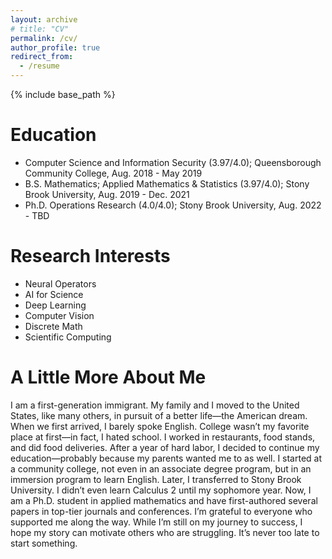 ```yaml
---
layout: archive
# title: "CV"
permalink: /cv/
author_profile: true
redirect_from:
  - /resume
---
```


{% include base_path %}

Education
======
* Computer Science and Information Security (3.97/4.0); Queensborough Community College, Aug. 2018 - May 2019
* B.S. Mathematics; Applied Mathematics & Statistics (3.97/4.0); Stony Brook University, Aug. 2019 - Dec. 2021
* Ph.D. Operations Research (4.0/4.0); Stony Brook University, Aug. 2022 - TBD

Research Interests
======
* Neural Operators
* AI for Science
* Deep Learning
* Computer Vision
* Discrete Math
* Scientific Computing

A Little More About Me
======
I am a first-generation immigrant. My family and I moved to the United States, like many others, in pursuit of a better life—the American dream. When we first arrived, I barely spoke English. College wasn’t my favorite place at first—in fact, I hated school. I worked in restaurants, food stands, and did food deliveries. After a year of hard labor, I decided to continue my education—probably because my parents wanted me to as well. I started at a community college, not even in an associate degree program, but in an immersion program to learn English. Later, I transferred to Stony Brook University. I didn’t even learn Calculus 2 until my sophomore year. Now, I am a Ph.D. student in applied mathematics and have first-authored several papers in top-tier journals and conferences. I’m grateful to everyone who supported me along the way. While I’m still on my journey to success, I hope my story can motivate others who are struggling. It’s never too late to start something.





